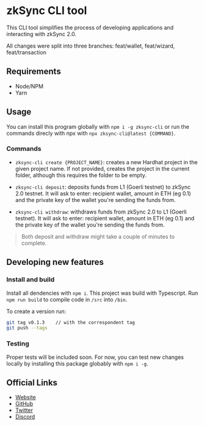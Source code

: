 # zkSync CLI tool

This CLI tool simplifies the process of developing applications and interacting with zkSync 2.0.

All changes were split into three branches: feat/wallet, feat/wizard, feat/transaction

## Requirements

- Node/NPM
- Yarn

## Usage

You can install this program globally with `npm i -g zksync-cli` or run the commands direcly with npx with `npx zksync-cli@latest {COMMAND}`.

### Commands

- `zksync-cli create {PROJECT_NAME}`: creates a new Hardhat project in the given project name. If not provided, creates the project in the current folder, although this requires the folder to be empty.

- `zksync-cli deposit`: deposits funds from L1 (Goerli testnet) to zkSync 2.0 testnet. It will ask to enter: recipient wallet, amount in ETH (eg 0.1) and the private key of the wallet you're sending the funds from.

- `zksync-cli withdraw`: withdraws funds from zkSync 2.0 to L1 (Goerli testnet). It will ask to enter: recipient wallet, amount in ETH (eg 0.1) and the private key of the wallet you're sending the funds from.

> Both deposit and withdraw might take a couple of minutes to complete.

## Developing new features

### Install and build

Install all dendencies with `npm i`.
This project was build with Typescript. Run `npm run build` to compile code in `/src` into `/bin`.

To create a version run:

```sh
git tag v0.1.3    // with the correspondent tag
git push --tags  
```

### Testing

Proper tests will be included soon. For now, you can test new changes locally by installing this package globably with `npm i -g`.

## Official Links

- [Website](https://zksync.io/)
- [GitHub](https://github.com/matter-labs)
- [Twitter](https://twitter.com/zksync)
- [Discord](https://discord.gg/nMaPGrDDwk)
